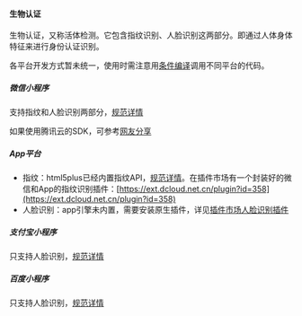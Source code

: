 
#### 生物认证

生物认证，又称活体检测。它包含指纹识别、人脸识别这两部分。即通过人体身体特征来进行身份认证识别。

各平台开发方式暂未统一，使用时需注意用[条件编译](https://uniapp.dcloud.io/platform)调用不同平台的代码。

##### 微信小程序
支持指纹和人脸识别两部分，[规范详情](https://developers.weixin.qq.com/miniprogram/dev/api/wx.startSoterAuthentication.html)

如果使用腾讯云的SDK，可参考[网友分享](https://segmentfault.com/a/1190000020102601)

##### App平台
- 指纹：html5plus已经内置指纹API，[规范详情](http://www.html5plus.org/doc/zh_cn/fingerprint.html)。在插件市场有一个封装好的微信和App的指纹识别插件：[https://ext.dcloud.net.cn/plugin?id=358](https://ext.dcloud.net.cn/plugin?id=358)
- 人脸识别：app引擎未内置，需要安装原生插件，详见[插件市场人脸识别插件](https://ext.dcloud.net.cn/search?q=%E4%BA%BA%E8%84%B8%E8%AF%86%E5%88%AB)

##### 支付宝小程序
只支持人脸识别，[规范详情](https://docs.alipay.com/mini/api/alipay-face-verify)

##### 百度小程序
只支持人脸识别，[规范详情](https://smartprogram.baidu.com/docs/develop/api/ai_face/#swan-ai-faceDetect/)
